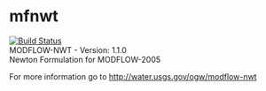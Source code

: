 # mfnwt
[![Build Status](https://travis-ci.com/rniswon/mfnwt.svg?token=vEKgKzYeJvd2ZaJyNFiH&branch=develop)](https://travis-ci.com/rniswon/mfnwt)   
MODFLOW-NWT - Version: 1.1.0  
Newton Formulation for MODFLOW-2005

For more information go to http://water.usgs.gov/ogw/modflow-nwt

